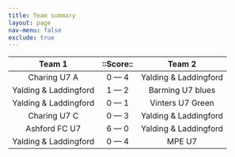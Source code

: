 ```yaml
---
title: Team summary
layout: page
nav-menu: false
exclude: true
---
```




|        Team 1         |  ::Score::  |        Team 2         |
|:---------------------:|:-----------:|:---------------------:|
|     Charing U7 A      | 0 &mdash; 4 | Yalding & Laddingford |
| Yalding & Laddingford | 1 &mdash; 2 |   Barming U7 blues    |
| Yalding & Laddingford | 0 &mdash; 1 |   Vinters U7 Green    |
|     Charing U7 C      | 0 &mdash; 3 | Yalding & Laddingford |
|     Ashford FC U7     | 6 &mdash; 0 | Yalding & Laddingford |
| Yalding & Laddingford | 0 &mdash; 4 |        MPE U7         |

 <br /><br /><br />